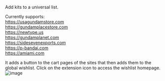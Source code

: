  Add kits to a universal list. 

Currently supports:    
https://usagundamstore.com    
https://gundamplacestore.com    
https://newtype.us    
https://gundamplanet.com    
https://sidesevenexports.com   
https://p-bandai.com    
https://amiami.com    

It adds a button to the cart pages of the sites that then adds them to the global wishlist. Click on the extension icon to access the wishlist homepage.   
![image](https://github.com/user-attachments/assets/2ba5028e-3294-45c5-94c4-a9ef335fd901)

